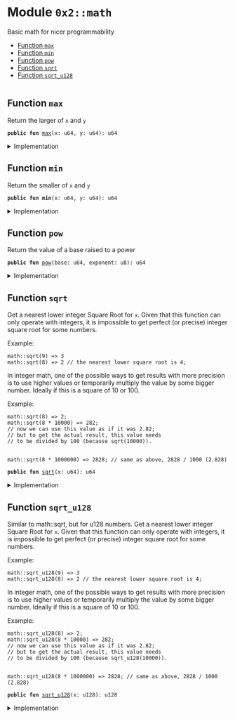 
<a name="0x2_math"></a>

# Module `0x2::math`

Basic math for nicer programmability


-  [Function `max`](#0x2_math_max)
-  [Function `min`](#0x2_math_min)
-  [Function `pow`](#0x2_math_pow)
-  [Function `sqrt`](#0x2_math_sqrt)
-  [Function `sqrt_u128`](#0x2_math_sqrt_u128)


<pre><code></code></pre>



<a name="0x2_math_max"></a>

## Function `max`

Return the larger of <code>x</code> and <code>y</code>


<pre><code><b>public</b> <b>fun</b> <a href="math.md#0x2_math_max">max</a>(x: u64, y: u64): u64
</code></pre>



<details>
<summary>Implementation</summary>


<pre><code><b>public</b> <b>fun</b> <a href="math.md#0x2_math_max">max</a>(x: u64, y: u64): u64 {
    <b>if</b> (x &gt; y) {
        x
    } <b>else</b> {
        y
    }
}
</code></pre>



</details>

<a name="0x2_math_min"></a>

## Function `min`

Return the smaller of <code>x</code> and <code>y</code>


<pre><code><b>public</b> <b>fun</b> <b>min</b>(x: u64, y: u64): u64
</code></pre>



<details>
<summary>Implementation</summary>


<pre><code><b>public</b> <b>fun</b> <b>min</b>(x: u64, y: u64): u64 {
    <b>if</b> (x &lt; y) {
        x
    } <b>else</b> {
        y
    }
}
</code></pre>



</details>

<a name="0x2_math_pow"></a>

## Function `pow`

Return the value of a base raised to a power


<pre><code><b>public</b> <b>fun</b> <a href="math.md#0x2_math_pow">pow</a>(base: u64, exponent: u8): u64
</code></pre>



<details>
<summary>Implementation</summary>


<pre><code><b>public</b> <b>fun</b> <a href="math.md#0x2_math_pow">pow</a>(base: u64, exponent: u8): u64 {
    <b>let</b> res = 1;
    <b>while</b> (exponent &gt;= 1) {
        <b>if</b> (exponent % 2 == 0) {
            base = base * base;
            exponent = exponent / 2;
        } <b>else</b> {
            res = res * base;
            exponent = exponent - 1;
        }
    };

    res
}
</code></pre>



</details>

<a name="0x2_math_sqrt"></a>

## Function `sqrt`

Get a nearest lower integer Square Root for <code>x</code>. Given that this
function can only operate with integers, it is impossible
to get perfect (or precise) integer square root for some numbers.

Example:
```
math::sqrt(9) => 3
math::sqrt(8) => 2 // the nearest lower square root is 4;
```

In integer math, one of the possible ways to get results with more
precision is to use higher values or temporarily multiply the
value by some bigger number. Ideally if this is a square of 10 or 100.

Example:
```
math::sqrt(8) => 2;
math::sqrt(8 * 10000) => 282;
// now we can use this value as if it was 2.82;
// but to get the actual result, this value needs
// to be divided by 100 (because sqrt(10000)).


math::sqrt(8 * 1000000) => 2828; // same as above, 2828 / 1000 (2.828)
```


<pre><code><b>public</b> <b>fun</b> <a href="math.md#0x2_math_sqrt">sqrt</a>(x: u64): u64
</code></pre>



<details>
<summary>Implementation</summary>


<pre><code><b>public</b> <b>fun</b> <a href="math.md#0x2_math_sqrt">sqrt</a>(x: u64): u64 {
    <b>let</b> bit = 1u128 &lt;&lt; 64;
    <b>let</b> res = 0u128;
    <b>let</b> x = (x <b>as</b> u128);

    <b>while</b> (bit != 0) {
        <b>if</b> (x &gt;= res + bit) {
            x = x - (res + bit);
            res = (res &gt;&gt; 1) + bit;
        } <b>else</b> {
            res = res &gt;&gt; 1;
        };
        bit = bit &gt;&gt; 2;
    };

    (res <b>as</b> u64)
}
</code></pre>



</details>

<a name="0x2_math_sqrt_u128"></a>

## Function `sqrt_u128`

Similar to math::sqrt, but for u128 numbers. Get a nearest lower integer Square Root for <code>x</code>. Given that this
function can only operate with integers, it is impossible
to get perfect (or precise) integer square root for some numbers.

Example:
```
math::sqrt_u128(9) => 3
math::sqrt_u128(8) => 2 // the nearest lower square root is 4;
```

In integer math, one of the possible ways to get results with more
precision is to use higher values or temporarily multiply the
value by some bigger number. Ideally if this is a square of 10 or 100.

Example:
```
math::sqrt_u128(8) => 2;
math::sqrt_u128(8 * 10000) => 282;
// now we can use this value as if it was 2.82;
// but to get the actual result, this value needs
// to be divided by 100 (because sqrt_u128(10000)).


math::sqrt_u128(8 * 1000000) => 2828; // same as above, 2828 / 1000 (2.828)
```


<pre><code><b>public</b> <b>fun</b> <a href="math.md#0x2_math_sqrt_u128">sqrt_u128</a>(x: u128): u128
</code></pre>



<details>
<summary>Implementation</summary>


<pre><code><b>public</b> <b>fun</b> <a href="math.md#0x2_math_sqrt_u128">sqrt_u128</a>(x: u128): u128 {
    <b>let</b> bit = 1u256 &lt;&lt; 128;
    <b>let</b> res = 0u256;
    <b>let</b> x = (x <b>as</b> u256);

    <b>while</b> (bit != 0) {
        <b>if</b> (x &gt;= res + bit) {
            x = x - (res + bit);
            res = (res &gt;&gt; 1) + bit;
        } <b>else</b> {
            res = res &gt;&gt; 1;
        };
        bit = bit &gt;&gt; 2;
    };

    (res <b>as</b> u128)
}
</code></pre>



</details>
